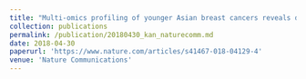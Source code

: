 ```yaml
---
title: "Multi-omics profiling of younger Asian breast cancers reveals distinctive molecular signatures."
collection: publications
permalink: /publication/20180430_kan_naturecomm.md
date: 2018-04-30
paperurl: 'https://www.nature.com/articles/s41467-018-04129-4'
venue: 'Nature Communications'
---
```

